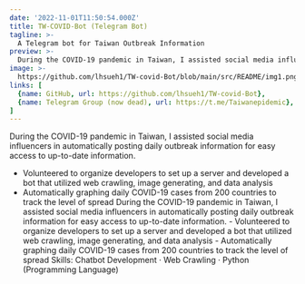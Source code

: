```yaml
---
date: '2022-11-01T11:50:54.000Z'
title: TW-COVID-Bot (Telegram Bot)
tagline: >-
  A Telegram bot for Taiwan Outbreak Information
preview: >-
  During the COVID-19 pandemic in Taiwan, I assisted social media influencers in automatically posting daily outbreak information for easy access to up-to-date information.
image: >-
  https://github.com/lhsueh1/TW-covid-Bot/blob/main/src/README/img1.png?raw=true
links: [
  {name: GitHub, url: https://github.com/lhsueh1/TW-covid-Bot},
  {name: Telegram Group (now dead), url: https://t.me/Taiwanepidemic},
]
---
```


During the COVID-19 pandemic in Taiwan, I assisted social media influencers in automatically posting daily outbreak information for easy access to up-to-date information.

- Volunteered to organize developers to set up a server and developed a bot that utilized web crawling, image generating, and data analysis
- Automatically graphing daily COVID-19 cases from 200 countries to track the level of spread
  During the COVID-19 pandemic in Taiwan, I assisted social media influencers in automatically posting daily outbreak information for easy access to up-to-date information. - Volunteered to organize developers to set up a server and developed a bot that utilized web crawling, image generating, and data analysis - Automatically graphing daily COVID-19 cases from 200 countries to track the level of spread
  Skills: Chatbot Development · Web Crawling · Python (Programming Language)